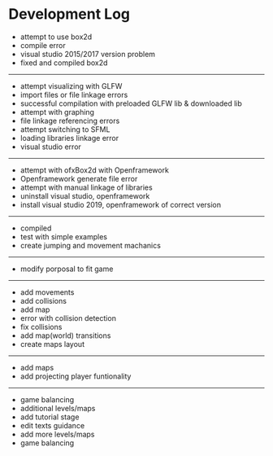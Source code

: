 # Development Log

* attempt to use box2d
* compile error
* visual studio 2015/2017 version problem 
* fixed and compiled box2d
------------
* attempt visualizing with GLFW
* import files or file linkage errors
* successful compilation with preloaded GLFW lib & downloaded lib
* attempt with graphing
* file linkage referencing errors
* attempt switching to SFML
* loading libraries linkage error
* visual studio error
------------
* attempt with ofxBox2d with Openframework
* Openframework generate file error
* attempt with manual linkage of libraries
* uninstall visual studio, openframework
* install visual studio 2019, openframework of correct version
------------
* compiled
* test with simple examples
* create jumping and movement machanics
------------
* modify porposal to fit game
------------
* add movements
* add collisions
* add map
* error with collision detection
* fix collisions
* add map(world) transitions
* create maps layout
------------
* add maps
* add projecting player funtionality
------------
* game balancing
* additional levels/maps
* add tutorial stage
* edit texts guidance
* add more levels/maps
* game balancing
